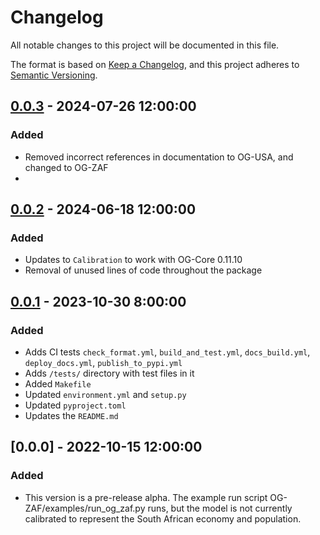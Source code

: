 # Changelog

All notable changes to this project will be documented in this file.

The format is based on [Keep a Changelog](https://keepachangelog.com/en/1.0.0/),
and this project adheres to [Semantic Versioning](https://semver.org/spec/v2.0.0.html).

## [0.0.3] - 2024-07-26 12:00:00

### Added

- Removed incorrect references in documentation to OG-USA, and changed to OG-ZAF
-


## [0.0.2] - 2024-06-18 12:00:00

### Added

- Updates to `Calibration` to work with OG-Core 0.11.10
- Removal of unused lines of code throughout the package


## [0.0.1] - 2023-10-30 8:00:00

### Added

- Adds CI tests `check_format.yml`, `build_and_test.yml`, `docs_build.yml`, `deploy_docs.yml`, `publish_to_pypi.yml`
- Adds `/tests/` directory with test files in it
- Added `Makefile`
- Updated `environment.yml` and `setup.py`
- Updated `pyproject.toml`
- Updates the `README.md`

## [0.0.0] - 2022-10-15 12:00:00

### Added

- This version is a pre-release alpha. The example run script OG-ZAF/examples/run_og_zaf.py runs, but the model is not currently calibrated to represent the South African economy and population.



[0.0.3]: https://github.com/EAPD-DRB/OG-ZAF/compare/v0.0.2...v0.0.3
[0.0.2]: https://github.com/EAPD-DRB/OG-ZAF/compare/v0.0.1...v0.0.2
[0.0.1]: https://github.com/EAPD-DRB/OG-ZAF/compare/v0.0.0...v0.0.1
